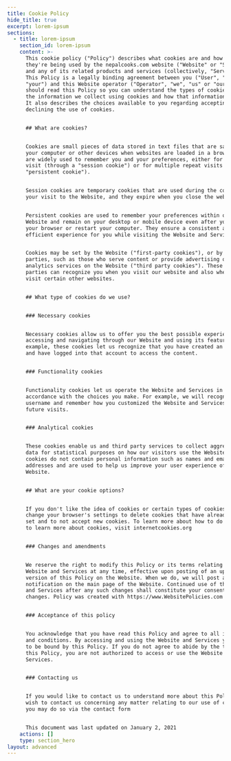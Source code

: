 ```yaml
---
title: Cookie Policy
hide_title: true
excerpt: lorem-ipsum
sections:
  - title: lorem-ipsum
    section_id: lorem-ipsum
    content: >-
      This cookie policy ("Policy") describes what cookies are and how and
      they're being used by the nepalcooks.com website ("Website" or "Service")
      and any of its related products and services (collectively, "Services").
      This Policy is a legally binding agreement between you ("User", "you" or
      "your") and this Website operator ("Operator", "we", "us" or "our"). You
      should read this Policy so you can understand the types of cookies we use,
      the information we collect using cookies and how that information is used.
      It also describes the choices available to you regarding accepting or
      declining the use of cookies.


      ## What are cookies?


      Cookies are small pieces of data stored in text files that are saved on
      your computer or other devices when websites are loaded in a browser. They
      are widely used to remember you and your preferences, either for a single
      visit (through a "session cookie") or for multiple repeat visits (using a
      "persistent cookie").


      Session cookies are temporary cookies that are used during the course of
      your visit to the Website, and they expire when you close the web browser.


      Persistent cookies are used to remember your preferences within our
      Website and remain on your desktop or mobile device even after you close
      your browser or restart your computer. They ensure a consistent and
      efficient experience for you while visiting the Website and Services.


      Cookies may be set by the Website ("first-party cookies"), or by third
      parties, such as those who serve content or provide advertising or
      analytics services on the Website ("third party cookies"). These third
      parties can recognize you when you visit our website and also when you
      visit certain other websites.


      ## What type of cookies do we use?


      ### Necessary cookies


      Necessary cookies allow us to offer you the best possible experience when
      accessing and navigating through our Website and using its features. For
      example, these cookies let us recognize that you have created an account
      and have logged into that account to access the content.


      ### Functionality cookies


      Functionality cookies let us operate the Website and Services in
      accordance with the choices you make. For example, we will recognize your
      username and remember how you customized the Website and Services during
      future visits.


      ### Analytical cookies


      These cookies enable us and third party services to collect aggregated
      data for statistical purposes on how our visitors use the Website. These
      cookies do not contain personal information such as names and email
      addresses and are used to help us improve your user experience of the
      Website.


      ## What are your cookie options?


      If you don't like the idea of cookies or certain types of cookies, you can
      change your browser's settings to delete cookies that have already been
      set and to not accept new cookies. To learn more about how to do this or
      to learn more about cookies, visit internetcookies.org


      ### Changes and amendments


      We reserve the right to modify this Policy or its terms relating to the
      Website and Services at any time, effective upon posting of an updated
      version of this Policy on the Website. When we do, we will post a
      notification on the main page of the Website. Continued use of the Website
      and Services after any such changes shall constitute your consent to such
      changes. Policy was created with https://www.WebsitePolicies.com


      ### Acceptance of this policy


      You acknowledge that you have read this Policy and agree to all its terms
      and conditions. By accessing and using the Website and Services you agree
      to be bound by this Policy. If you do not agree to abide by the terms of
      this Policy, you are not authorized to access or use the Website and
      Services.


      ### Contacting us


      If you would like to contact us to understand more about this Policy or
      wish to contact us concerning any matter relating to our use of cookies,
      you may do so via the contact form


      This document was last updated on January 2, 2021
    actions: []
    type: section_hero
layout: advanced
---
```

